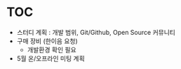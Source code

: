 # TOC
- 스터디 계획 : 개발 범위, Git/Github, Open Source 커뮤니티
- 구매 장비 (한이음 요청) 
  - 개발환경 확인 필요
- 5월 온/오프라인 미팅 계획